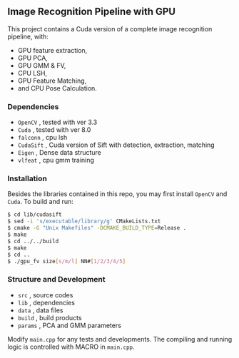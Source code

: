 ## Image Recognition Pipeline with GPU

This project contains a Cuda version of a complete image recognition pipeline, with:
  - GPU feature extraction, 
  - GPU PCA, 
  - GPU GMM & FV, 
  - CPU LSH, 
  - GPU Feature Matching, 
  - and CPU Pose Calculation.

### Dependencies

  - `OpenCV` , tested with ver 3.3
  - `Cuda` , tested with ver 8.0
  - `falconn` , cpu lsh
  - `CudaSift` , Cuda version of Sift with detection, extraction, matching
  - `Eigen` , Dense data structure
  - `vlfeat` , cpu gmm training

### Installation

Besides the libraries contained in this repo, you may first install `OpenCV` and `Cuda`. 
To build and run:

```sh
$ cd lib/cudasift 
$ sed -i 's/executable/library/g' CMakeLists.txt
$ cmake -G "Unix Makefiles" -DCMAKE_BUILD_TYPE=Release .
$ make
$ cd ../../build
$ make
$ cd ..
$ ./gpu_fv size[s/m/l] NN#[1/2/3/4/5]
```

### Structure and Development

  - `src` , source codes
  - `lib` , dependencies
  - `data` , data files
  - `build` , build products
  - `params` , PCA and GMM parameters

Modify `main.cpp` for any tests and developments. The compiling and running logic is controlled with MACRO in `main.cpp`.
